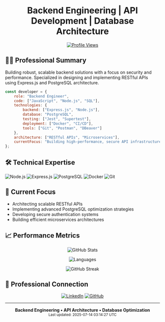 <div align="center">
  <h1>
    Backend Engineering | API Development | Database Architecture
  </h1>
  
  [![Profile Views](https://komarev.com/ghpvc/?username=dussparrow&color=blueviolet&style=flat-square&label=Profile+Views)](https://github.com/dussparrow)
</div>

## 👨‍💻 Professional Summary

Building robust, scalable backend solutions with a focus on security and performance. Specialized in designing and implementing RESTful APIs using Express.js and PostgreSQL architecture.

```javascript
const developer = {
    role: "Backend Engineer",
    code: ["JavaScript", "Node.js", "SQL"],
    technologies: {
        backend: ["Express.js", "Node.js"],
        database: "PostgreSQL",
        testing: ["Jest", "Supertest"],
        deployment: ["Docker", "CI/CD"],
        tools: ["Git", "Postman", "DBeaver"]
    },
    architecture: ["RESTful APIs", "Microservices"],
    currentFocus: "Building high-performance, secure API infrastructures"
};
```

## 🛠️ Technical Expertise

![Node.js](https://img.shields.io/badge/-Node.js-339933?style=flat-square&logo=Node.js&logoColor=white)
![Express.js](https://img.shields.io/badge/-Express.js-000000?style=flat-square&logo=express&logoColor=white)
![PostgreSQL](https://img.shields.io/badge/-PostgreSQL-336791?style=flat-square&logo=postgresql&logoColor=white)
![Docker](https://img.shields.io/badge/-Docker-2496ED?style=flat-square&logo=docker&logoColor=white)
![Git](https://img.shields.io/badge/-Git-F05032?style=flat-square&logo=git&logoColor=white)

## 🎯 Current Focus

- Architecting scalable RESTful APIs
- Implementing advanced PostgreSQL optimization strategies
- Developing secure authentication systems
- Building efficient microservices architectures

## 📈 Performance Metrics

<div align="center">
  
  ![GitHub Stats](https://github-readme-stats.vercel.app/api?username=dussparrow&show_icons=true&theme=github_dark&hide_border=true&count_private=true)
  
  ![Languages](https://github-readme-stats.vercel.app/api/top-langs/?username=dussparrow&layout=compact&theme=github_dark&hide_border=true&langs_count=6)
  
  ![GitHub Streak](https://github-readme-streak-stats.herokuapp.com/?user=dussparrow&theme=github-dark&hide_border=true)
</div>

## 🤝 Professional Connection

<div align="center">
  
[![LinkedIn](https://img.shields.io/badge/connect%20on-LinkedIn-blue?style=for-the-badge&logo=linkedin)](https://linkedin.com/in/your-profile)
[![GitHub](https://img.shields.io/badge/follow%20on-GitHub-181717?style=for-the-badge&logo=github)](https://github.com/dussparrow)

</div>

---

<div align="center">
  <b>Backend Engineering • API Architecture • Database Optimization</b>
  <br>
  <sub>Last updated: 2025-07-14 03:14:27 UTC</sub>
</div>
